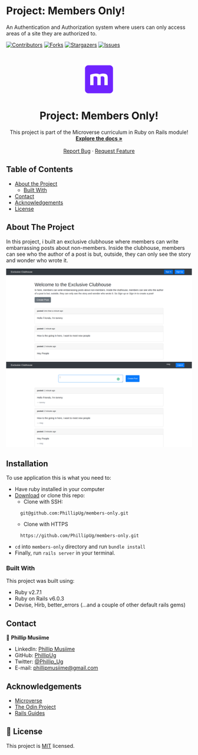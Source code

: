 # Project: Members Only! 

An Authentication and Authorization system where users can only access areas of a site they are authorized to.



<!--
*** Thanks for checking out this README Template. If you have a suggestion that would
*** make this better, please fork the repo and create a pull request or simply open
*** an issue with the tag "enhancement".
*** Thanks again! Now go create something AMAZING! :D
-->

<!-- PROJECT SHIELDS -->
<!--
*** I'm using markdown "reference style" links for readability.
*** Reference links are enclosed in brackets [ ] instead of parentheses ( ).
*** See the bottom of this document for the declaration of the reference variables
*** for contributors-url, forks-url, etc. This is an optional, concise syntax you may use.
*** https://www.markdownguide.org/basic-syntax/#reference-style-links
-->
[![Contributors][contributors-shield]][contributors-url]
[![Forks][forks-shield]][forks-url]
[![Stargazers][stars-shield]][stars-url]
[![Issues][issues-shield]][issues-url]


<!-- PROJECT LOGO -->
<br />
<p align="center">
  <a href="https://github.com/PhillipUg/members-only">
    <img src="app/assets/images/microverse.png" alt="Logo" width="80" height="80">
  </a>

  <h1 align="center">Project: Members Only!</h1>

  <p align="center">
    This project is part of the Microverse curriculum in Ruby on Rails module!
    <br />
    <a href="https://github.com/PhillipUg/members-only"><strong>Explore the docs »</strong></a>
    <br />
    <br />
    <a href="https://github.com/PhillipUg/members-only/issues">Report Bug</a>
    ·
    <a href="https://github.com/PhillipUg/members-only/issues">Request Feature</a>
  </p>
</p>

<!-- TABLE OF CONTENTS -->
## Table of Contents

* [About the Project](#about-the-project)
  * [Built With](#built-with)
* [Contact](#contact)
* [Acknowledgements](#acknowledgements)
* [License](#license)

<!-- ABOUT THE PROJECT -->
## About The Project

In this project, i built an exclusive clubhouse where members can write embarrassing posts about non-members. Inside the clubhouse, members can see who the author of a post is but, outside, they can only see the story and wonder who wrote it.

<img src="app/assets/images/screen1.png" alt="Logo">
<br>
<img src="app/assets/images/screen2.png" alt="Logo">

<!-- ABOUT THE PROJECT -->
## Installation

To use application this is what you need to:
* Have ruby installed in your computer
* [Download](https://github.com/PhillipUg/members-only/archive/master.zip) or clone this repo:
  - Clone with SSH:
  ```
    git@github.com:PhillipUg/members-only.git
  ```
  - Clone with HTTPS
  ```
    https://github.com/PhillipUg/members-only.git
  ```
* `cd` into `members-only` directory and run `bundle install`
* Finally, run `rails server` in your terminal.



### Built With
This project was built using:
* Ruby v2.7.1
* Ruby on Rails v6.0.3
* Devise, Hirb, better_errors (...and a couple of other default rails gems)


<!-- CONTACT -->
## Contact

👤 **Phillip Musiime**

- LinkedIn: [Phillip Musiime](https://www.linkedin.com/in/phillip-musiime)
- GitHub: [PhillipUg](https://github.com/PhillipUg)
- Twitter: [@Phillip_Ug](https://twitter.com/Phillip_Ug)
- E-mail: phillipmusiime@gmail.com

<!-- ACKNOWLEDGEMENTS -->
## Acknowledgements
* [Microverse](https://www.microverse.org/)
* [The Odin Project](https://www.theodinproject.com/courses/ruby-on-rails/lessons/building-with-active-record-ruby-on-rails)
* [Rails Guides](https://guides.rubyonrails.org)

<!-- MARKDOWN LINKS & IMAGES -->
<!-- https://www.markdownguide.org/basic-syntax/#reference-style-links -->
[contributors-shield]: https://img.shields.io/github/contributors/PhillipUg/members-only.svg?style=flat-square
[contributors-url]: https://github.com/PhillipUg/members-only/graphs/contributors
[forks-shield]: https://img.shields.io/github/forks/PhillipUg/members-only.svg?style=flat-square
[forks-url]: https://github.com/PhillipUg/members-only/network/members
[stars-shield]: https://img.shields.io/github/stars/PhillipUg/members-only.svg?style=flat-square
[stars-url]: https://github.com/PhillipUg/members-only/stargazers
[issues-shield]: https://img.shields.io/github/issues/PhillipUg/members-only.svg?style=flat-square
[issues-url]: https://github.com/PhillipUg/members-only/issues


## 📝 License

This project is [MIT](https://opensource.org/licenses/MIT) licensed.

